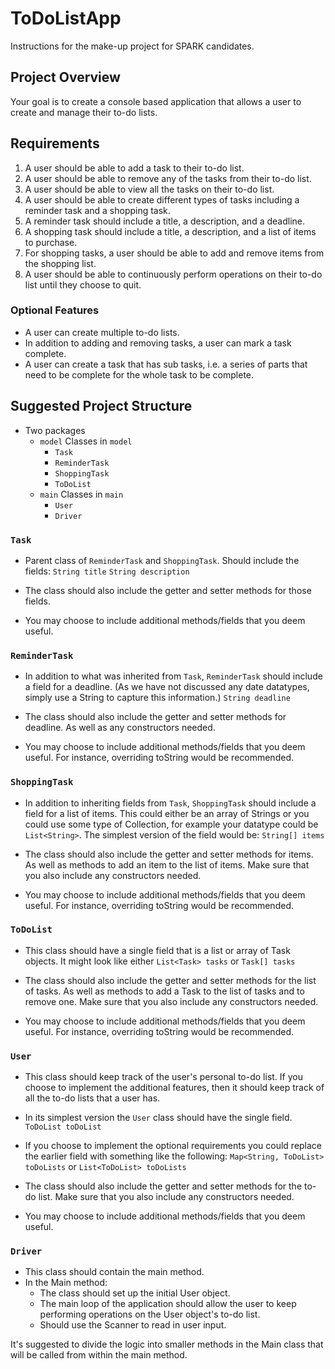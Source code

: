 # ToDoListApp
Instructions for the make-up project for SPARK candidates. 

## Project Overview
Your goal is to create a console based application that allows a user to create and manage their to-do lists. 

## Requirements 

1. A user should be able to add a task to their to-do list. 
2. A user should be able to remove any of the tasks from their to-do list. 
3. A user should be able to view all the tasks on their to-do list.
4. A user should be able to create different types of tasks including a reminder task and a shopping task. 
5. A reminder task should include a title, a description, and a deadline. 
6. A shopping task should include a title, a description, and a list of items to purchase. 
7. For shopping tasks, a user should be able to add and remove items from the shopping list. 
8. A user should be able to continuously perform operations on their to-do list until they choose to quit. 

### Optional Features
* A user can create multiple to-do lists. 
* In addition to adding and removing tasks, a user can mark a task complete. 
* A user can create a task that has sub tasks, i.e. a series of parts that need to be complete for the whole task to be complete. 

## Suggested Project Structure
- Two packages
    - `model`
    Classes in `model`
        - `Task`
        - `ReminderTask`
        - `ShoppingTask`
        - `ToDoList`
    - `main`
    Classes in `main`
        - `User`
        - `Driver`

### `Task`
- Parent class of `ReminderTask` and `ShoppingTask`.
Should include the fields:
`String title`
`String description`

- The class should also include the getter and setter methods for those fields.

- You may choose to include additional methods/fields that you deem useful. 

### `ReminderTask`
- In addition to what was inherited from `Task`, `ReminderTask` should include a field for a deadline. (As we have not discussed any date datatypes, simply use a String to capture this information.)
`String deadline`

- The class should also include the getter and setter methods for deadline. As well as any constructors needed. 

- You may choose to include additional methods/fields that you deem useful. For instance, overriding toString would be recommended. 

### `ShoppingTask`
- In addition to inheriting fields from `Task`, `ShoppingTask` should include a field for a list of items. This could either be an array of Strings or you could use some type of Collection, for example your datatype could be `List<String>`. 
The simplest version of the field would be:
`String[] items`

- The class should also include the getter and setter methods for items. As well as methods to add an item to the list of items. Make sure that you also include any constructors needed. 

- You may choose to include additional methods/fields that you deem useful. For instance, overriding toString would be recommended. 

### `ToDoList`
- This class should have a single field that is a list or array of Task objects. It might look like either 
`List<Task> tasks`
or 
`Task[] tasks`

- The class should also include the getter and setter methods for the list of tasks. As well as methods to add a Task to the list of tasks and to remove one. Make sure that you also include any constructors needed. 

- You may choose to include additional methods/fields that you deem useful. For instance, overriding toString would be recommended. 

### `User`
- This class should keep track of the user's personal to-do list. If you choose to implement the additional features, then it should keep track of all the to-do lists that a user has. 

- In its simplest version the `User` class should have the single field. 
`ToDoList toDoList`
- If you choose to implement the optional requirements you could replace the earlier field with something like the following:
`Map<String, ToDoList> toDoLists`
or
`List<ToDoList> toDoLists`

- The class should also include the getter and setter methods for the to-do list. Make sure that you also include any constructors needed. 

- You may choose to include additional methods/fields that you deem useful. 

### `Driver`
- This class should contain the main method.
- In the Main method:
    - The class should set up the initial User object. 
    - The main loop of the application should allow the user to keep performing operations on the User object's to-do list. 
    - Should use the Scanner to read in user input. 

It's suggested to divide the logic into smaller methods in the Main class that will be called from within the main method. 